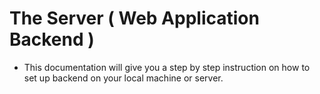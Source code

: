 # The Server ( Web Application Backend )
* This documentation will give you a step by step instruction on how to set up backend on your local machine or server.